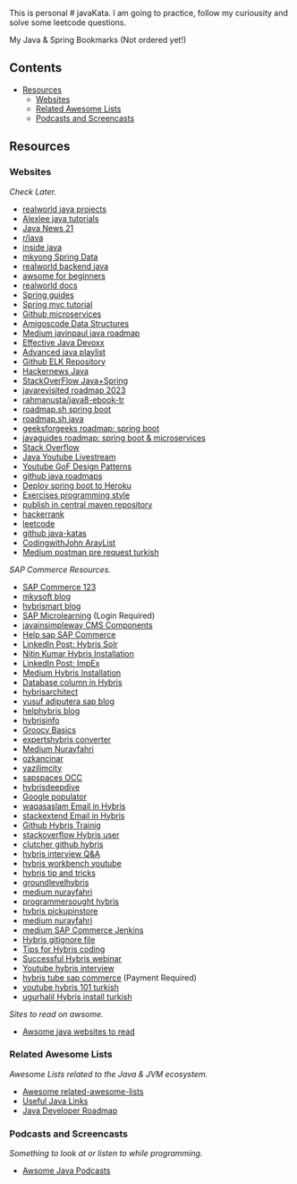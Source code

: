 This is personal # javaKata. I am going to practice, follow my curiousity and solve some leetcode questions.

My Java & Spring Bookmarks (Not ordered yet!)

## Contents

- [Resources](#resources)
    - [Websites](#websites)
    - [Related Awesome Lists](#related-awesome-lists)
    - [Podcasts and Screencasts](#podcasts-and-screencasts)

## Resources

### Websites

_Check Later._

- [realworld java projects](https://codebase.show/projects/realworld?category=backend&language=java)
- [Alexlee java tutorials](https://www.youtube.com/watch?v=AoRYeB7Os3M&list=PL59LTecnGM1NRUyune3SxzZlYpZezK-oQ&index=64)
- [Java News 21](https://devm.io/java)
- [r/java](https://www.reddit.com/r/java/)
- [inside java](https://inside.java/)
- [mkyong Spring Data](https://mkyong.com/spring-boot/spring-boot-spring-data-elasticsearch-example/)
- [realworld backend java](https://codebase.show/projects/realworld?category=backend&language=java)
- [awsome for beginners](https://github.com/MunGell/awesome-for-beginners#java)
- [realworld docs](https://realworld-docs.netlify.app/docs/intro/)
- [Spring guides](https://spring.io/guides)
- [Spring mvc tutorial](https://java2blog.com/spring-mvc-tutorial/)
- [Github microservices](https://github.com/SaiUpadhyayula/spring-boot-microservices)
- [Amigoscode Data Structures](https://youtu.be/8MmMm2-kJV8?si=r-Rr9wqQ_g4sHZdY)
- [Medium javinpaul java roadmap](https://medium.com/javarevisited/the-java-programmer-roadmap-f9db163ef2c2)
- [Effective Java Devoxx](https://www.youtube.com/watch?v=hSfylUXhpkA)
- [Advanced java playlist](https://www.youtube.com/playlist?list=PLOUYE-KsFYc_0ekC_3EEAIkiRuEIaymmJ)
- [Github ELK Repository](https://github.com/ankitrajput0096/SpringBoot_ELK_Cluster_Stack)
- [Hackernews Java](https://hn.algolia.com/?dateRange=pastWeek&page=0&prefix=false&query=java&sort=byPopularity&type=story)
- [StackOverFlow Java+Spring](https://stackoverflow.com/questions/tagged/java+spring)
- [javarevisited roadmap 2023](https://javarevisited.blogspot.com/2019/10/the-java-developer-roadmap.html#123)
- [rahmanusta/java8-ebook-tr](https://github.com/rahmanusta/java8-ebook/blob/master/chapter-01.asc)
- [roadmap.sh spring boot](https://roadmap.sh/spring-boot)
- [roadmap.sh java](https://roadmap.sh/java)
- [geeksforgeeks roadmap: spring boot](https://www.geeksforgeeks.org/best-way-to-master-spring-boot-a-complete-roadmap/)
- [javaguides roadmap: spring boot & microservices ](https://www.javaguides.net/2022/01/spring-boot-and-microservices-roadmap.html)
- [Stack Overflow](https://stackoverflow.com/questions/tagged/java)
- [Java Youtube Livestream](https://www.youtube.com/results?search_query=java+livestream+)
- [Youtube GoF Design Patterns](https://www.youtube.com/watch?v=Rmer37g9AZM)
- [github java roadmaps](https://github.com/topics/java-roadmap)
- [Deploy spring boot to Heroku](https://www.youtube.com/watch?v=k8z4UzV55ew)
- [Exercises programming style](https://blog.frankel.ch/exercises-programming-style/1/)
- [publish in central maven repository](https://jenkov.com/tutorials/maven/publish-to-central-maven-repository.html)
- [hackerrank](https://www.hackerrank.com/challenges/java-loops/problem)
- [leetcode](https://leetcode.com/problems/reverse-linked-list)
- [github java-katas](https://github.com/c-guntur/java-katas)
- [CodingwithJohn ArayList](https://www.youtube.com/watch?v=NbYgm0r7u6o)
- [Medium postman pre request turkish](https://tugceakin.medium.com/postmande-test-pre-request-script-ve-parametreler-11bb020fb500)


_SAP Commerce Resources._

- [SAP Commerce 123](https://help.sap.com/docs/SAP_COMMERCE/3fb5dcdfe37f40edbac7098ed40442c0/d5a5a6185c314af09304520716e2065a.html?locale=en-US)
- [mkysoft blog](https://gunce.mkysoft.com/known-hybris-configurations/)
- [hybrismart blog](https://hybrismart.com/)
- [SAP Microlearning](https://microlearning.opensap.com/channel/Expert%2BSAP%2BCommerce%2BCloud/178317971) (Login Required)
- [javainsimpleway CMS Components](http://javainsimpleway.com/how-to-add-new-custom-cms-component-type-to-a-page-in-hybris/)
- [Help sap SAP Commerce](https://help.sap.com/docs/SAP_COMMERCE/9d346683b0084da2938be8a285c0c27a/8b83004c866910148d99f640ec819cc5.html?locale=en-US)
- [LinkedIn Post: Hybris Solr](https://www.linkedin.com/posts/abhinavpat_sap-hybris-commerce-most-un-answerable-ugcPost-7122637257685004289-6Vcp/)
- [Nitin Kumar Hybris Installation](https://www.youtube.com/watch?v=qg6VuCWQQw8)
- [LinkedIn Post: ImpEx](https://www.linkedin.com/feed/update/urn:li:activity:7088068383677542400/)
- [Medium Hybris Installation](https://medium.com/@halilugur/what-is-hybris-and-how-to-install-it-part-1-23b3d9e3f5b1)
- [Database column in Hybris](https://checkedexception.com/blog/change-a-database-column-type-in-sap-hybris-commerce)
- [hybrisarchitect](https://hybrisarchitect.com/)
- [yusuf adiputera sap blog](https://people.sap.com/adiputera#content:blogposts)
- [helphybris blog](https://www.helphybris.com/)
- [hybrisinfo](https://hybrisinfo.wordpress.com/2018/01/12/stop-solr-manually/)
- [Groocy Basics](https://www.tutorialspoint.com/groovy/groovy_basic_syntax.htm)
- [expertshybris converter ](https://www.expertshybris.com/hybris-commerce/converter-and-populator-in-hybris)
- [Medium Nurayfahri](https://nurayfahri.medium.com/populators-converters-and-wsdto-concept-in-sap-commerce-hybris-21490e60cd33)
- [ozkancinar](https://ozkancinar.net/get-list-of-populators-of-a-converter/)
- [yazilimcity](https://yazilimcity.net/sap-commerce-facade-converter-populator/)
- [sapspaces OCC](https://sapspaces.com/occ-webservices-in-hybris/)
- [hybrisdeepdive](https://hybrisdeepdive.com/index.php/2018/06/16/details-of-converters-and-populators/)
- [Google populator](https://www.google.com/search?q=populator+list+hybris&oq=populator+list+hybris&aqs=chrome..69i57.6701j0j7&sourceid=chrome&ie=UTF-8)
- [waqasaslam Email in Hybris](https://waqasaslam.me/2020/06/05/how-to-send-custom-email-in-hybris/)
- [stackextend Email in Hybris](https://www.stackextend.com/hybris/sending-emails-in-sap-hybris/)
- [Github Hybris Trainig](https://github.com/shweta1122/Nagarro-Hybris-Training/tree/main/trainingbackoffice/backoffice)
- [stackoverflow Hybris user](https://stackoverflow.com/users/2754093/mouad-el-fakir)
- [clutcher github hybris](https://clutcher.github.io/tags/hybris/)
- [hybris interview Q&A](http://enterprise-developer.com/2020/12/15/SAP-Commerce-Hybris-interview-questions-with-answers-Part-4-Services/)
- [hybris workbench youtube](https://www.youtube.com/watch?v=LNbv50SmpJo)
- [hybris tip and tricks](https://www.dckap.com/blog/sap-hybris-tips-and-tricks-installation/)
- [groundlevelhybris](https://groundlevelhybris.wordpress.com/2019/05/21/design-patterns/)
- [medium nurayfahri](https://nurayfahri.medium.com/)
- [programmersought hybris](https://www.programmersought.com/article/93321908468/)
- [hybris pickupinstore](http://www.java2s.com/example/java-src/pkg/com/acc/storefront/controllers/pages/pickupinstorecontroller-38022.html)
- [medium nurayfahri](https://www.linkedin.com/pulse/configuration-properties-customizing-platform-code-sap-nuray-fahri/?trackingId=S2zDnyNsmqUeVnhsNs3X9A%3D%3D)
- [medium SAP Commerce Jenkins](https://www.linkedin.com/pulse/developing-automated-build-deployment-pipeline-sap-commerce-ganguly/?trackingId=JOj2HG0LvHPsNScXkEP%2BxA%3D%3D)
- [Hybris gitignore file](https://www.linkedin.com/pulse/recommended-gitignore-file-sap-hybris-tips-4101-erhan-%C3%A7etin/)
- [Tips for Hybris coding](https://www.linkedin.com/pulse/tips-sap-hybris-coding-henry-truong/?trackingId=tA7ES%2BJyPmdHWOfeV0nX5Q%3D%3D)
- [Successful Hybris webinar](https://www.youtube.com/watch?v=fE4PhvjFXhA)
- [Youtube hybris interview](https://www.youtube.com/watch?v=yDBZp-JoyuY)
- [hybris tube sap commerce](https://www.youtube.com/watch?v=zjb85mT_r2Q) (Payment Required)
- [youtube hybris 101 turkish](https://www.youtube.com/@haratresteknoloji/playlists)
- [ugurhalil Hybris install turkish](https://ugurhalil.com/hybris-nedir-ve-nasil-kurulur/)

_Sites to read on awsome._

- [Awsome java websites to read](https://github.com/akullpp/awesome-java#websites)


### Related Awesome Lists

_Awesome Lists related to the Java & JVM ecosystem._

- [Awesome related-awesome-lists](https://github.com/akullpp/awesome-java#related-awesome-lists)
- [Useful Java Links](https://github.com/Vedenin/useful-java-links)
- [Java Developer Roadmap](https://github.com/s4kibs4mi/java-developer-roadmap)


### Podcasts and Screencasts

_Something to look at or listen to while programming._

- [Awsome Java Podcasts](https://github.com/akullpp/awesome-java#podcasts-and-screencasts) 
